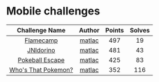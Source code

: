 # Mobile challenges

|                   Challenge Name                     | Author | Points | Solves |
|:----------------------------------------------------:|:------:|:------:|:------:
| [Flamecamp](./flamecamp) | [matlac](https://github.com/matl4c) | 497 | 19 |
| [JNIdorino](./JNIdorino) | [matlac](https://github.com/matl4c) | 481 | 43 |
| [Pokeball Escape](./pokeball_escape) | [matlac](https://github.com/matl4c) | 425 | 83 |
| [Who's That Pokemon?](./whos_that_pokemon) | [matlac](https://github.com/matl4c) | 352 | 116 |

